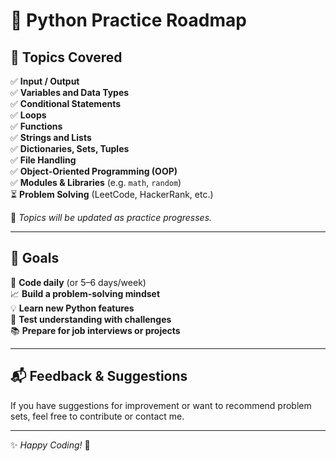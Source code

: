 # 🐍 Python Practice Roadmap  

## 🧠 Topics Covered  
✅ **Input / Output**  
✅ **Variables and Data Types**  
✅ **Conditional Statements**  
✅ **Loops**  
✅ **Functions**  
✅ **Strings and Lists**  
✅ **Dictionaries, Sets, Tuples**  
✅ **File Handling**  
✅ **Object-Oriented Programming (OOP)**  
✅ **Modules & Libraries** (e.g. `math`, `random`)  
⏳ **Problem Solving** (LeetCode, HackerRank, etc.)  

📌 *Topics will be updated as practice progresses.*  

---

## 🎯 Goals  
📅 **Code daily** (or 5–6 days/week)  
📈 **Build a problem-solving mindset**  
💡 **Learn new Python features**  
🧪 **Test understanding with challenges**  
📚 **Prepare for job interviews or projects**  

---

## 📬 Feedback & Suggestions  
If you have suggestions for improvement or want to recommend problem sets, feel free to contribute or contact me.  

---

✨ *Happy Coding!* 🚀  
